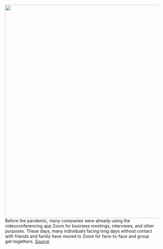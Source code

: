 <img src='https://cdn.vox-cdn.com/thumbor/qJxdXVph1K4W2PmilE9TKlBg1_s=/0x0:3000x2000/1200x800/filters:focal(1260x760:1740x1240)/cdn.vox-cdn.com/uploads/chorus_image/image/67607116/acastro_200331_1777_zoom_0001.0.0.jpg' width='700px' /><br/>
Before the pandemic, many companies were already using the videoconferencing app Zoom for business meetings, interviews, and other purposes. These days, many individuals facing long days without contact with friends and family have moved to Zoom for face-to-face and group get-togethers.
<a href='https://www.theverge.com/21506307/zoom-guide-how-to-free-account-register-sign-up-log-in-invite'> Source <a/>